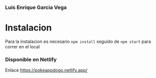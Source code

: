 ### Luis Enrique Garcia Vega

# Instalacion

Para la instalacion es necesario `npm install` seguido de `npm start` para correr en el local


### Disponible en Netlify

Enlace https://pokeappdogo.netlify.app/
